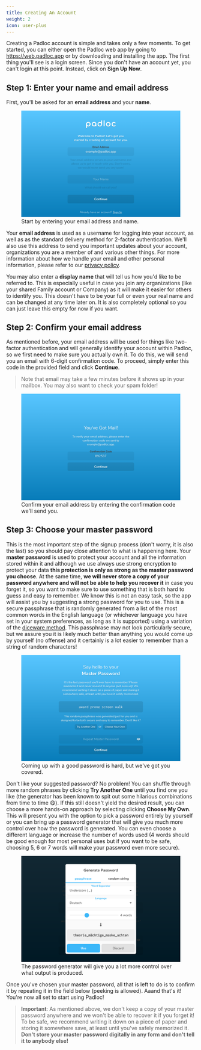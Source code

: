 ```yaml
---
title: Creating An Account
weight: 2
icon: user-plus
---
```


Creating a Padloc account is simple and takes only a few moments. To get
started, you can either open the Padloc web app by going to
https://web.padloc.app or by downloading and installing the app. The first thing
you'll see is a login screen. Since you don't have an account yet, you can't
login at this point. Instead, click on **Sign Up Now**.

## Step 1: Enter your name and email address

First, you'll be asked for an **email address** and your **name**.

<figure>
    <img src="signup_start.png">
    <figcaption>Start by entering your email address and name.</figcaption>
</figure>

Your **email address** is used as a username for logging into your account, as
well as as the standard delivery method for 2-factor authentication. We'll also
use this address to send you important updates about your account, organizations
you are a member of and various other things. For more information about how we
handle your email and other personal information, please refer to our
[privacy policy](/privacy).

You may also enter a **display name** that will tell us how you'd like to be
referred to. This is especially useful in case you join any organizations (like
your shared Family account or Company) as it will make it easier for others to
identify you. This doesn't have to be your full or even your real name and can
be changed at any time later on. It is also completely optional so you can just
leave this empty for now if you want.

## Step 2: Confirm your email address

As mentioned before, your email address will be used for things like two-factor
authentication and will generally identify your account within Padloc, so we
first need to make sure you actually own it. To do this, we will send you an
email with 6-digit confirmation code. To proceed, simply enter this code in the
provided field and click **Continue**.

> Note that email may take a few minutes before it shows up in your mailbox. You
> may also want to check your spam folder!

<figure>
    <img src="signup_verify.png">
    <figcaption>Confirm your email address by entering the confirmation code we'll send you.</figcaption>
</figure>

## Step 3: Choose your master password

This is the most important step of the signup process (don't worry, it is also
the last) so you should pay close attention to what is happening here. Your
**master password** is used to protect your account and all the information
stored within it and although we use always use strong encryption to protect
your data **this protection is only as strong as the master password you
choose**. At the same time, **we will never store a copy of your password
anywhere and will not be able to help you recover it** in case you forget it, so
you want to make sure to use something that is both hard to guess and easy to
remember. We know this is not an easy task, so the app will assist you by
suggesting a strong password for you to use. This is a secure passphrase that is
randomly generated from a list of the most common words in the English language
(or whichever language you have set in your system preferences, as long as it is
supported) using a variation of the
[diceware method](https://ssd.eff.org/en/module/animated-overview-how-make-super-secure-password-using-dice).
This passphrase may not look particularly secure, but we assure you it is likely
much better than anything you would come up by yourself (no offense) and it
certainly is a lot easier to remember than a string of random characters!

<figure>
    <img src="signup_master_password.png">
    <figcaption>Coming up with a good password is hard, but we've got you covered.</figcaption>
</figure>

Don't like your suggested password? No problem! You can shuffle through more
random phrases by clicking **Try Another One** until you find one you like (the
generator has been known to spit out some hilarious combinations from time to
time 😋). If this still doesn't yield the desired result, you can choose a more
hands-on approach by selecting clicking **Choose My Own**. This will present you
with the option to pick a password entirely by yourself or you can bring up a
password generator that will give you much more control over how the password is
generated. You can even choose a different language or increase the number of
words used (4 words should be good enough for most personal uses but if you want
to be safe, choosing 5, 6 or 7 words will make your password even more secure).

<figure>
    <img src="signup_generate_password.png">
    <figcaption>The password generator will give you a lot more control over what output is produced.</figcaption>
</figure>

Once you've chosen your master password, all that is left to do is to confirm it
by repeating it in the field below (peeking is allowed). Aaand that's it! You're
now all set to start using Padloc!

<blockquote class="red">

**Important**: As mentioned above, we don't keep a copy of your master password
anywhere and we won't be able to recover it if you forget it! To be safe, we
recommend writing it down on a piece of paper and storing it somewhere save, at
least until you've safely memorized it. **Don't store your master password
digitally in any form and don't tell it to anybody else!**

</blockquote>
